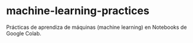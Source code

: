 # machine-learning-practices
Prácticas de aprendiza de máquinas (machine learning) en Notebooks de Google Colab. 
